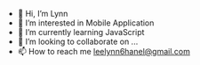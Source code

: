 - 👋 Hi, I’m Lynn
- 👀 I’m interested in Mobile Application 
- 🌱 I’m currently learning JavaScript
- 💞️ I’m looking to collaborate on ...
- 📫 How to reach me leelynn6hanel@gmail.com

<!---
6hanel/6hanel is a ✨ special ✨ repository because its `README.md` (this file) appears on your GitHub profile.
You can click the Preview link to take a look at your changes.
--->
